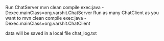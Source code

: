 Run ChatServer
mvn clean compile exec:java -Dexec.mainClass=org.varshit.ChatServer
Run as many ChatClient as you want to 
mvn clean compile exec:java -Dexec.mainClass=org.varshit.ChatClient


data will be saved in a local file chat_log.txt





